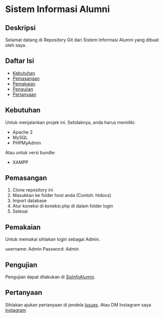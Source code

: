 # Sistem Informasi Alumni

## Deskripsi

Selamat datang di Repository Git dari Sistem Informasi Alumni yang dibuat oleh saya.

## Daftar Isi

- [Kebutuhan](#kebutuhan)
- [Pemasangan](#pemasangan)
- [Pemakaian](#pemakaian)
- [Pengujian](#pengujian)
- [Pertanyaan](#Pertanyaan)

## Kebutuhan

Untuk menjalankan projek ini. Setidaknya, anda harus memiliki:
 - Apache 2
 - MySQL
 - PHPMyAdmin

Atau untuk versi bundle:
 - XAMPP

## Pemasangan 

1. Clone repository ini
2. Masukkan ke folder host anda (Contoh: htdocs)
3. Import database
4. Atur koneksi di koneksi.php di dalam folder login
5. Selesai

## Pemakaian

Untuk memakai sihlakan login sebagai Admin.

username: Admin
Password: Admin

## Pengujian
Pengujian dapat dilakukan di [SisInfoAlumni](https://albetsisinfo.rf.gd "SisInfoAlumni").

## Pertanyaan
Sihlakan ajukan pertanyaan di jendela [Issues](https://github.com/albetnov/sisinfoalumni/issues "Issues"). Atau DM Instagram saya [Instagram]("https://instagram.com/al_nv23 "Instagram")